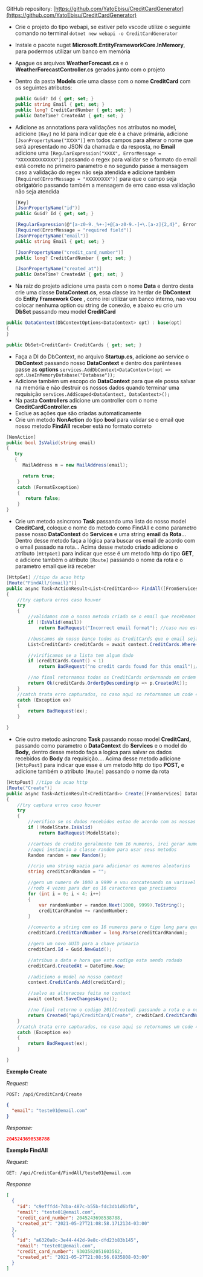 GitHub repository: [https://github.com/YatoEbisu/CreditCardGenerator](https://github.com/YatoEbisu/CreditCardGenerator)

- Crie o projeto do tipo webapi, se estiver pelo vscode utilize o seguinte comando no terminal `dotnet new webapi -o CreditCardGenerator`
- Instale o pacote nuget **Microsoft.EntityFrameworkCore.InMemory**, para podermos utilizar um banco em memória
- Apague os arquivos **WeatherForecast.cs** e o **WeatherForecastController.cs** gerados junto com o projeto
- Dentro da pasta **Models** crie uma classe com o nome **CreditCard** com os seguintes atributos:

    ```csharp
    public Guid? Id { get; set; }
    public string Email { get; set; }
    public long? CreditCardNumber { get; set; }
    public DateTime? CreatedAt { get; set; }
    ```

- Adicione as annotations para validações nos atributos no model, adicione `[Key]` no Id para indicar que ele é a chave primária, adicione `[JsonPropertyName("XXXX")]` em todos campos para alterar o nome que será apresentado no JSON da chamada e da resposta, no **Email** adicione uma `[RegularExpression("XXXX", ErrorMessage = "XXXXXXXXXXXXXX")]` passando o regex para validar se o formato do email está correto no primeiro parametro e no segundo passe a mensagem caso a validação do regex não seja atendida e adicione também `[Required(ErrorMessage = "XXXXXXXXX")]` para que o campo seja obrigatório passando também a mensagem de erro caso essa validação não seja atendida

    ```csharp
    [Key]
    [JsonPropertyName("id")]
    public Guid? Id { get; set; }

    [RegularExpression(@"[a-z0-9._%+-]+@[a-z0-9.-]+\.[a-z]{2,4}", ErrorMessage = "Incorrect email format")]
    [Required(ErrorMessage = "required field")]
    [JsonPropertyName("email")]
    public string Email { get; set; }

    [JsonPropertyName("credit_card_number")]
    public long? CreditCardNumber { get; set; }

    [JsonPropertyName("created_at")]
    public DateTime? CreatedAt { get; set; }
    ```

- Na raiz do projeto adicione uma pasta com o nome **Data** e dentro desta crie uma classe **DataContext.cs**, essa classe ira herdar de **DbContext** do **Entity Framework Core** , como irei utilizar um banco interno, nao vou colocar nenhuma option ou string de conexão, e abaixo eu crio um **DbSet** passando meu model **CreditCard**

```csharp
public DataContext(DbContextOptions<DataContext> opt) : base(opt)
{
}

public DbSet<CreditCard> CreditCards { get; set; }
```

- Faça a DI do DbContext, no arquivo **Startup.cs**, adicione ao service o **DbContext** passando nosso **DataContext** e dentro dos parênteses passe as **options**                                                       `services.AddDbContext<DataContext>(opt => opt.UseInMemoryDatabase("Database"));`
- Adicione também um escopo do **DataContext** para que ele possa salvar na memória e não destruir os nossos dados quando terminar uma requisição        `services.AddScoped<DataContext, DataContext>();`
- Na pasta **Controllers** adicione um controller com o nome **CreditCardController.cs**
- Exclue as ações que são criadas automaticamente
- Crie um metodo **NonAction** do tipo **bool** para validar se o email que nosso metodo **FindAll** receber está no formato correto

```csharp
[NonAction]
public bool IsValid(string email)
{
   try
   {
      MailAddress m = new MailAddress(email);

      return true;
    }
    catch (FormatException)
    {
       return false;
    }
}
```

- Crie um metodo asincrono **Task<ActionResult>** passando uma lista do nosso model **CreditCard,** coloque o nome do metodo como FindAll e como parametro passe nosso **DataContext** do **Services** e uma string **email** da **Rota**... Dentro desse metodo faça a lógica para buscar os email de acordo com o email passado na rota... Acima desse metodo criado adicione o atributo `[HttpGet]` para indicar que esse é um metodo http do tipo **GET**, e adicione também o atributo `[Route]` passando o nome da rota e o parametro email que irá receber

```csharp
[HttpGet] //tipo da acao http
[Route("FindAll/{email}")]
public async Task<ActionResult<List<CreditCard>>> FindAll([FromServices] DataContext context, [FromRoute] string email)
{
    //try captura erros caso houver
    try
    {
        //validamos com o nosso metodo criado se o email que recebemos na rota esta no formato correto
        if (!IsValid(email))
            return BadRequest("Incorrect email format"); //caso nao esteja retornara o codigo 400(BadRequest) com a mensagem passada

        //buscamos do nosso banco todos os CreditCards que o email seja igual ao email que recebemos na rota
        List<CreditCard> creditCards = await context.CreditCards.Where(p => p.Email == email).ToListAsync();

        //virificamos se a lista tem algum dado
        if (creditCards.Count() < 1)
            return BadRequest("no credit cards found for this email");//caso nao tenha retornara o codigo 400(BadRequest) com a mensagem passada, aqui poderia ser usado o code 404(NotFound)

        //no final retornamos todos os CreditCards ordernando em ordem DESC por data de criacao
        return Ok(creditCards.OrderByDescending(p => p.CreatedAt));
    }
    //catch trata erro capturados, no caso aqui so retornamos um code 400 passando a exception
    catch (Exception ex)
    {
        return BadRequest(ex);
    }

}
```

- Crie outro metodo asincrono **Task<ActionResult>** passando nosso model **CreditCard,** passando como parametro o **DataContext** do **Services** e o model do **Body,** dentro desse metodo faça a logica para salvar os dados recebidos do **Body** da requisição.... Acima desse metodo adicione `[HttpPost]` para indicar que esse é um metodo http do tipo **POST,**  e  adicione também o atributo `[Route]` passando o nome da rota

```csharp
[HttpPost] //tipo da acao http
[Route("Create")]
public async Task<ActionResult<CreditCard>> Create([FromServices] DataContext context, [FromBody] CreditCard creditCard)
{
    //try captura erros caso houver
    try
    {
        //verifico se os dados recebidos estao de acordo com as nossas validacoes feita no model
        if (!ModelState.IsValid)
            return BadRequest(ModelState);

        //cartoes de credito geralmente tem 16 numeros, irei gerar numeros aleatorios como foi pedido no exercicio
        //aqui instancio a classe random para usar seus metodos
        Random random = new Random();

        //crio uma string vazia para adicionar os numeros aleatorios
        string creditCardRandom = "";

        //gero um numero de 1000 a 9999 e vou concatenando na variavel creditCardRandom
        //rodo 4 vezes para dar os 16 caracteres que precisamos
        for (int i = 0; i < 4; i++)
        {
            var randomNumber = random.Next(1000, 9999).ToString();
            creditCardRandom += randomNumber;
        }

        //converto a string com os 16 numeros para o tipo long para que passo ser atribuido esse valor no  CreditCardNumber que e do tipo long
        creditCard.CreditCardNumber = long.Parse(creditCardRandom);

        //gero um novo UUID para a chave primaria
        creditCard.Id = Guid.NewGuid();

        //atribuo a data e hora que este codigo esta sendo rodado 
        creditCard.CreatedAt = DateTime.Now;

        //adiciono o model no nosso context
        context.CreditCards.Add(creditCard);

        //salvo as alteracoes feita no context
        await context.SaveChangesAsync();

        //no final retorno o codigo 201(Created) passando a rota e o novo cartao de credito gerado
        return Created("api/CreditCard/Create", creditCard.CreditCardNumber);
    }
    //catch trata erro capturados, no caso aqui so retornamos um code 400 passando a exception
    catch (Exception ex)
    {
        return BadRequest(ex);
    }

}
```

**Exemplo Create**

*Request:*

`POST: /api/CreditCard/Create`

```json
{
  "email": "teste01@email.com"
}
```

*Response:*

```json
2045243698538788
```

**Exemplo FindAll**

*Request:*

`GET: /api/CreditCard/FindAll/teste01@email.com`

*Response*

```json
[
  {
    "id": "c9efffd4-7dba-487c-b55b-fdc3db1d6bfb",
    "email": "teste01@email.com",
    "credit_card_number": 2045243698538788,
    "created_at": "2021-05-27T21:08:58.1712134-03:00"
  },
  {
    "id": "a6320a8c-3e44-442d-9e8c-dfd23b83b145",
    "email": "teste01@email.com",
    "credit_card_number": 9303582051603562,
    "created_at": "2021-05-27T21:08:56.6935808-03:00"
  }
]
```
